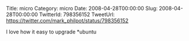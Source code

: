 Title: micro
Category: micro
Date: 2008-04-28T00:00:00
Slug: 2008-04-28T00:00:00
TwitterId: 798356152
TweetUrl: https://twitter.com/mark_philpot/status/798356152

I love how it easy to upgrade *ubuntu